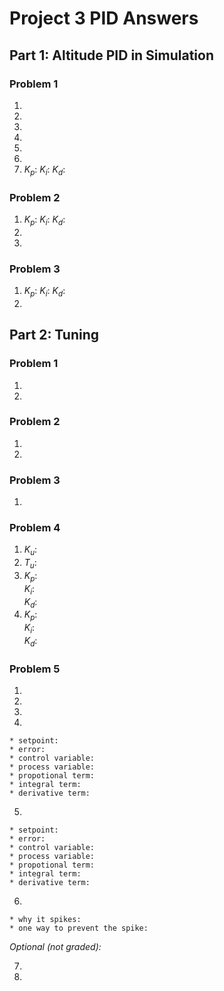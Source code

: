 # Project 3 PID Answers

## Part 1: Altitude PID in Simulation

### Problem 1
  1.
  2.
  3.
  4.
  5.
  6.
  7.  $K_p$:
      $K_i$:
      $K_d$:

### Problem 2
  1.  $K_p$:
      $K_i$:
      $K_d$:
  2.
  3.

### Problem 3
  1.  $K_p$:
      $K_i$:
      $K_d$:
  2.

## Part 2: Tuning

### Problem 1
  1.
  2.

### Problem 2
  1.
  2.

### Problem 3
  1.

### Problem 4
  1.  $K_u$:  
  2.  $T_u$:  
  3.  $K_p$:   
      $K_i$:  
      $K_d$:  
  4.  $K_p$:   
      $K_i$:  
      $K_d$:  

### Problem 5
  1.
  2.
  3.
  4.
    * setpoint:
    * error:
    * control variable:
    * process variable:
    * propotional term:
    * integral term:
    * derivative term:

  5.
    * setpoint:
    * error:
    * control variable:
    * process variable:
    * propotional term:
    * integral term:
    * derivative term:
  6.
    * why it spikes:
    * one way to prevent the spike:

  _Optional (not graded):_

  7.
  8.
